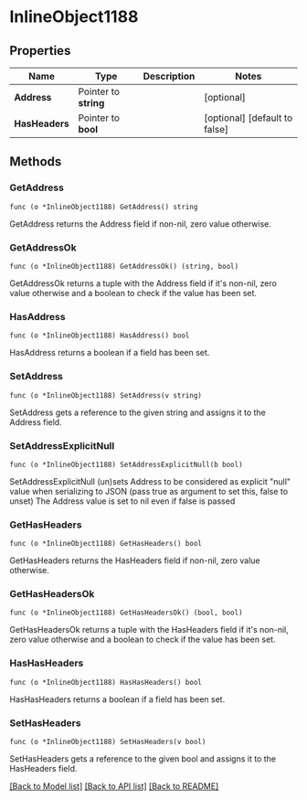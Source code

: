 # InlineObject1188

## Properties

Name | Type | Description | Notes
------------ | ------------- | ------------- | -------------
**Address** | Pointer to **string** |  | [optional] 
**HasHeaders** | Pointer to **bool** |  | [optional] [default to false]

## Methods

### GetAddress

`func (o *InlineObject1188) GetAddress() string`

GetAddress returns the Address field if non-nil, zero value otherwise.

### GetAddressOk

`func (o *InlineObject1188) GetAddressOk() (string, bool)`

GetAddressOk returns a tuple with the Address field if it's non-nil, zero value otherwise
and a boolean to check if the value has been set.

### HasAddress

`func (o *InlineObject1188) HasAddress() bool`

HasAddress returns a boolean if a field has been set.

### SetAddress

`func (o *InlineObject1188) SetAddress(v string)`

SetAddress gets a reference to the given string and assigns it to the Address field.

### SetAddressExplicitNull

`func (o *InlineObject1188) SetAddressExplicitNull(b bool)`

SetAddressExplicitNull (un)sets Address to be considered as explicit "null" value
when serializing to JSON (pass true as argument to set this, false to unset)
The Address value is set to nil even if false is passed
### GetHasHeaders

`func (o *InlineObject1188) GetHasHeaders() bool`

GetHasHeaders returns the HasHeaders field if non-nil, zero value otherwise.

### GetHasHeadersOk

`func (o *InlineObject1188) GetHasHeadersOk() (bool, bool)`

GetHasHeadersOk returns a tuple with the HasHeaders field if it's non-nil, zero value otherwise
and a boolean to check if the value has been set.

### HasHasHeaders

`func (o *InlineObject1188) HasHasHeaders() bool`

HasHasHeaders returns a boolean if a field has been set.

### SetHasHeaders

`func (o *InlineObject1188) SetHasHeaders(v bool)`

SetHasHeaders gets a reference to the given bool and assigns it to the HasHeaders field.


[[Back to Model list]](../README.md#documentation-for-models) [[Back to API list]](../README.md#documentation-for-api-endpoints) [[Back to README]](../README.md)


